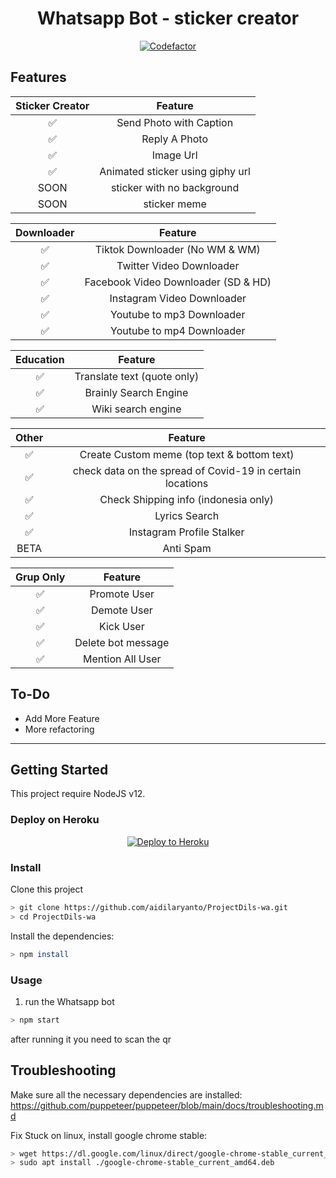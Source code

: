 <div align="center">
 
# Whatsapp Bot - sticker creator
[![Codefactor](https://www.codefactor.io/repository/github/aidilaryanto/ProjectDils-WA/badge)](https://www.codefactor.io/repository/github/aidilaryanto/ProjectDils-WA)
</div>

## Features

| Sticker Creator |                Feature           |
| :-----------: | :--------------------------------: |
|       ✅       | Send Photo with Caption          |
|       ✅       | Reply A Photo                    |
|       ✅       | Image Url                        |
|       ✅       | Animated sticker using giphy url |
|       SOON       | sticker with no background       |
|       SOON       | sticker meme      |


| Downloader |                     Feature                |
| :------------: | :---------------------------------------------: |
|       ✅        |   Tiktok Downloader (No WM & WM)              |
|       ✅        |   Twitter Video Downloader                    |
|       ✅        |   Facebook Video Downloader (SD & HD)         |
|       ✅      |   Instagram Video Downloader                  |
|       ✅      |   Youtube to mp3  Downloader                  |
|       ✅      |   Youtube to mp4  Downloader                  |

| Education  |                     Feature                     |
| :------------: | :---------------------------------------------: |
|       ✅        |   Translate text (quote only)                  |
|       ✅        |   Brainly Search Engine         |
|       ✅       |   Wiki search engine                            |

| Other  |                     Feature                     |
| :------------: | :---------------------------------------------: |
|       ✅        |   Create Custom meme (top text & bottom text)  |
|       ✅        |   check data on the spread of Covid-19 in certain locations|
|       ✅        |   Check Shipping info (indonesia only)         |
|       ✅        |   Lyrics Search            |
|       ✅        |   Instagram Profile Stalker            |
|      BETA        |   Anti Spam                                   |


| Grup Only  |                     Feature                     |
| :------------: | :---------------------------------------------: |
|       ✅        |   Promote User                  |
|       ✅        |   Demote User                   |
|       ✅        |   Kick User                     |
|       ✅        |   Delete bot message            |
|       ✅        |   Mention All User      |

## To-Do
 - Add More Feature
 - More refactoring
 
---

## Getting Started

This project require NodeJS v12.

### Deploy on Heroku
<p align="center"><a href="https://heroku.com/deploy?template=https://github.com/aidilaryanto/ProjectDils-wa/tree/master"> <img src="https://www.herokucdn.com/deploy/button.svg" alt="Deploy to Heroku" /></a></p>

### Install
Clone this project

```bash
> git clone https://github.com/aidilaryanto/ProjectDils-wa.git
> cd ProjectDils-wa
```

Install the dependencies:

```bash
> npm install
```

### Usage
1. run the Whatsapp bot

```bash
> npm start
```

after running it you need to scan the qr

## Troubleshooting
Make sure all the necessary dependencies are installed: https://github.com/puppeteer/puppeteer/blob/main/docs/troubleshooting.md

Fix Stuck on linux, install google chrome stable: 
```bash
> wget https://dl.google.com/linux/direct/google-chrome-stable_current_amd64.deb
> sudo apt install ./google-chrome-stable_current_amd64.deb
```
